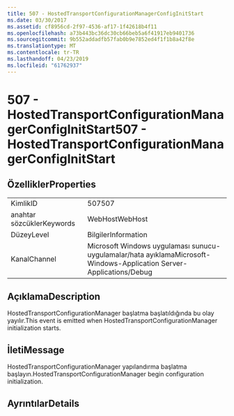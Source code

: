 ```yaml
---
title: 507 - HostedTransportConfigurationManagerConfigInitStart
ms.date: 03/30/2017
ms.assetid: cf8956cd-2f97-4536-af17-1f42618b4f11
ms.openlocfilehash: a73b443bc36dc30cb66beb5a6f41917eb9401736
ms.sourcegitcommit: 9b552addadfb57fab0b9e7852ed4f1f1b8a42f8e
ms.translationtype: MT
ms.contentlocale: tr-TR
ms.lasthandoff: 04/23/2019
ms.locfileid: "61762937"
---
```

# <a name="507---hostedtransportconfigurationmanagerconfiginitstart"></a><span data-ttu-id="788c6-102">507 - HostedTransportConfigurationManagerConfigInitStart</span><span class="sxs-lookup"><span data-stu-id="788c6-102">507 - HostedTransportConfigurationManagerConfigInitStart</span></span>
## <a name="properties"></a><span data-ttu-id="788c6-103">Özellikler</span><span class="sxs-lookup"><span data-stu-id="788c6-103">Properties</span></span>  
  
|||  
|-|-|  
|<span data-ttu-id="788c6-104">Kimlik</span><span class="sxs-lookup"><span data-stu-id="788c6-104">ID</span></span>|<span data-ttu-id="788c6-105">507</span><span class="sxs-lookup"><span data-stu-id="788c6-105">507</span></span>|  
|<span data-ttu-id="788c6-106">anahtar sözcükler</span><span class="sxs-lookup"><span data-stu-id="788c6-106">Keywords</span></span>|<span data-ttu-id="788c6-107">WebHost</span><span class="sxs-lookup"><span data-stu-id="788c6-107">WebHost</span></span>|  
|<span data-ttu-id="788c6-108">Düzey</span><span class="sxs-lookup"><span data-stu-id="788c6-108">Level</span></span>|<span data-ttu-id="788c6-109">Bilgiler</span><span class="sxs-lookup"><span data-stu-id="788c6-109">Information</span></span>|  
|<span data-ttu-id="788c6-110">Kanal</span><span class="sxs-lookup"><span data-stu-id="788c6-110">Channel</span></span>|<span data-ttu-id="788c6-111">Microsoft Windows uygulaması sunucu-uygulamalar/hata ayıklama</span><span class="sxs-lookup"><span data-stu-id="788c6-111">Microsoft-Windows-Application Server-Applications/Debug</span></span>|  
  
## <a name="description"></a><span data-ttu-id="788c6-112">Açıklama</span><span class="sxs-lookup"><span data-stu-id="788c6-112">Description</span></span>  
 <span data-ttu-id="788c6-113">HostedTransportConfigurationManager başlatma başlatıldığında bu olay yayılır.</span><span class="sxs-lookup"><span data-stu-id="788c6-113">This event is emitted when HostedTransportConfigurationManager initialization starts.</span></span>  
  
## <a name="message"></a><span data-ttu-id="788c6-114">İleti</span><span class="sxs-lookup"><span data-stu-id="788c6-114">Message</span></span>  
 <span data-ttu-id="788c6-115">HostedTransportConfigurationManager yapılandırma başlatma başlayın.</span><span class="sxs-lookup"><span data-stu-id="788c6-115">HostedTransportConfigurationManager begin configuration initialization.</span></span>  
  
## <a name="details"></a><span data-ttu-id="788c6-116">Ayrıntılar</span><span class="sxs-lookup"><span data-stu-id="788c6-116">Details</span></span>
